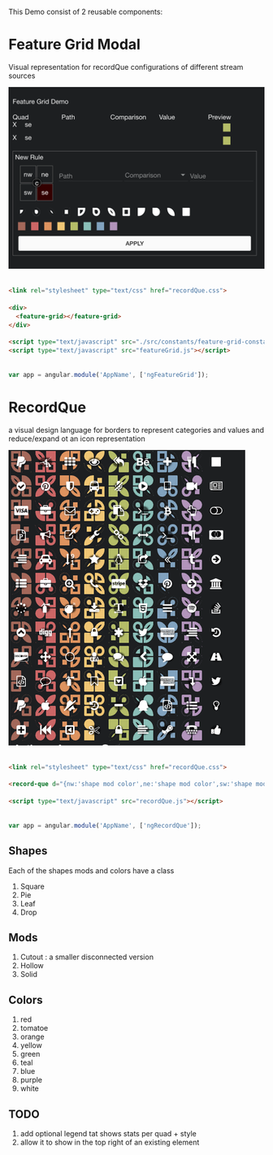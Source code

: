 This Demo consist of 2 reusable components:

# Feature Grid Modal
Visual representation for recordQue configurations of different stream sources

![](docs/featureGridModal.png)

```html

<link rel="stylesheet" type="text/css" href="recordQue.css">

<div>
  <feature-grid></feature-grid>
</div>

<script type="text/javascript" src="./src/constants/feature-grid-constant.js"></script>
<script type="text/javascript" src="featureGrid.js"></script>

```
```javascript

var app = angular.module('AppName', ['ngFeatureGrid']);

```

# RecordQue
a visual design language for borders to represent categories and values and reduce/expand ot an icon representation

![](docs/example.png)

```html

<link rel="stylesheet" type="text/css" href="recordQue.css">

<record-que d="{nw:'shape mod color',ne:'shape mod color',sw:'shape mod color',se:'shape mod color', c:'fa-icon color'}"></record-que>

<script type="text/javascript" src="recordQue.js"></script>

```
```javascript

var app = angular.module('AppName', ['ngRecordQue']);

```

## Shapes

Each of the shapes mods and colors have a class

1. Square
2. Pie
3. Leaf
4. Drop

## Mods

1. Cutout : a smaller disconnected version
1. Hollow
1. Solid

## Colors

1. red
2. tomatoe
3. orange
4. yellow
5. green
6. teal
7. blue
8. purple
9. white

## TODO

1. add optional legend tat shows stats per quad + style
1. allow it to show in the top right of an existing element
